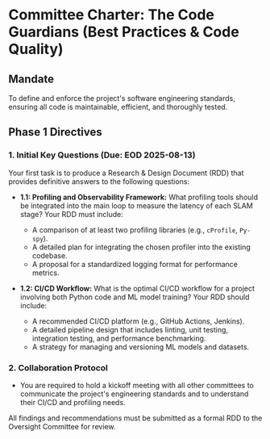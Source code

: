 # Committee Charter: The Code Guardians (Best Practices & Code Quality)

## Mandate
To define and enforce the project's software engineering standards, ensuring all code is maintainable, efficient, and thoroughly tested.

## Phase 1 Directives

### 1. Initial Key Questions (Due: EOD 2025-08-13)
Your first task is to produce a Research & Design Document (RDD) that provides definitive answers to the following questions:

*   **1.1: Profiling and Observability Framework:** What profiling tools should be integrated into the main loop to measure the latency of each SLAM stage? Your RDD must include:
    *   A comparison of at least two profiling libraries (e.g., `cProfile`, `Py-spy`).
    *   A detailed plan for integrating the chosen profiler into the existing codebase.
    *   A proposal for a standardized logging format for performance metrics.

*   **1.2: CI/CD Workflow:** What is the optimal CI/CD workflow for a project involving both Python code and ML model training? Your RDD should include:
    *   A recommended CI/CD platform (e.g., GitHub Actions, Jenkins).
    *   A detailed pipeline design that includes linting, unit testing, integration testing, and performance benchmarking.
    *   A strategy for managing and versioning ML models and datasets.

### 2. Collaboration Protocol
*   You are required to hold a kickoff meeting with all other committees to communicate the project's engineering standards and to understand their CI/CD and profiling needs.

All findings and recommendations must be submitted as a formal RDD to the Oversight Committee for review.